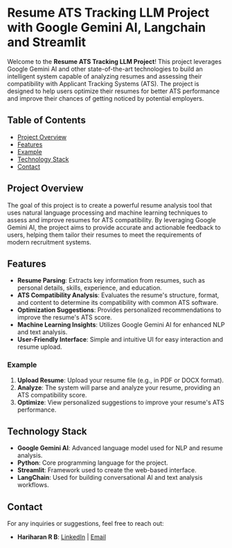 # Resume ATS Tracking LLM Project with Google Gemini AI, Langchain and Streamlit 

Welcome to the **Resume ATS Tracking LLM Project**! This project leverages Google Gemini AI and other state-of-the-art technologies to build an intelligent system capable of analyzing resumes and assessing their compatibility with Applicant Tracking Systems (ATS). The project is designed to help users optimize their resumes for better ATS performance and improve their chances of getting noticed by potential employers.

## Table of Contents

- [Project Overview](#project-overview)
- [Features](#features)
- [Example](#example)
- [Technology Stack](#technology-stack)
- [Contact](#contact)

## Project Overview

The goal of this project is to create a powerful resume analysis tool that uses natural language processing and machine learning techniques to assess and improve resumes for ATS compatibility. By leveraging Google Gemini AI, the project aims to provide accurate and actionable feedback to users, helping them tailor their resumes to meet the requirements of modern recruitment systems.

## Features

- **Resume Parsing**: Extracts key information from resumes, such as personal details, skills, experience, and education.
- **ATS Compatibility Analysis**: Evaluates the resume's structure, format, and content to determine its compatibility with common ATS software.
- **Optimization Suggestions**: Provides personalized recommendations to improve the resume's ATS score.
- **Machine Learning Insights**: Utilizes Google Gemini AI for enhanced NLP and text analysis.
- **User-Friendly Interface**: Simple and intuitive UI for easy interaction and resume upload.

### Example

1. **Upload Resume**: Upload your resume file (e.g., in PDF or DOCX format).
2. **Analyze**: The system will parse and analyze your resume, providing an ATS compatibility score.
3. **Optimize**: View personalized suggestions to improve your resume's ATS performance.

## Technology Stack

- **Google Gemini AI**: Advanced language model used for NLP and resume analysis.
- **Python**: Core programming language for the project.
- **Streamlit**: Framework used to create the web-based interface.
- **LangChain**: Used for building conversational AI and text analysis workflows.

## Contact

For any inquiries or suggestions, feel free to reach out:

- **Hariharan R B**: [LinkedIn](https://www.linkedin.com/in/hariharanrb0527?utm_source=share&utm_campaign=share_via&utm_content=profile&utm_medium=android_app) | [Email](mailto:hariharanrb777@gmail.com)

